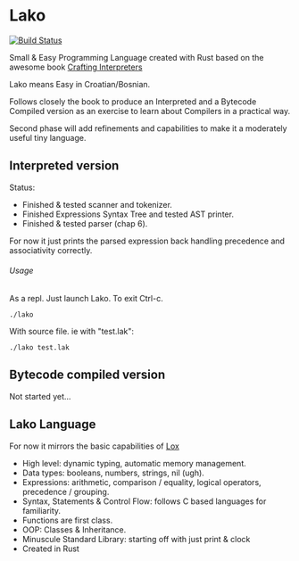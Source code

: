 # Lako
[![Build Status](https://travis-ci.com/glella/lako.svg?branch=main)](https://travis-ci.com/glella/lako)

Small & Easy Programming Language created with Rust based on the awesome book [Crafting Interpreters](https://craftinginterpreters.com/)

Lako means Easy in Croatian/Bosnian.

Follows closely the book to produce an Interpreted and a Bytecode Compiled version as an exercise to learn about Compilers in a practical way.

Second phase will add refinements and capabilities to make it a moderately useful tiny language.


## Interpreted version

Status: 

* Finished & tested scanner and tokenizer.
* Finished Expressions Syntax Tree and tested AST printer. 
* Finished & tested parser (chap 6).


For now it just prints the parsed expression back handling precedence and associativity correctly.


###### Usage

As a repl. Just launch Lako. To exit Ctrl-c.

```
./lako
```

With source file. ie with "test.lak":

```
./lako test.lak
```

## Bytecode compiled version

Not started yet...


## Lako Language

For now it mirrors the basic capabilities of [Lox](https://craftinginterpreters.com/the-lox-language.html)

* High level: dynamic typing, automatic memory management.
* Data types: booleans, numbers, strings, nil (ugh).
* Expressions: arithmetic, comparison / equality, logical operators, precedence / grouping.
* Syntax, Statements & Control Flow: follows C based languages for familiarity.
* Functions are first class.
* OOP: Classes & Inheritance.
* Minuscule Standard Library: starting off with just print & clock
* Created in Rust
